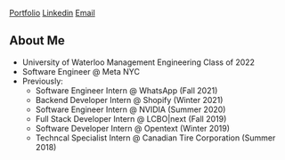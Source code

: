 <a href="https://billxsheng.github.io">Portfolio<a/>
<a href="https://linkedin.com/in/billxsheng">Linkedin<a/>
<a href="mailto:billxsheng@gmail.com">Email<a/>

  
## About Me
- University of Waterloo Management Engineering Class of 2022
- Software Engineer @ Meta NYC
- Previously:
  - Software Engineer Intern @ WhatsApp (Fall 2021) 
  - Backend Developer Intern @ Shopify (Winter 2021)
  - Software Engineer Intern @ NVIDIA (Summer 2020)
  - Full Stack Developer Intern @ LCBO|next (Fall 2019)
  - Software Developer Intern @ Opentext (Winter 2019)
  - Techncal Specialist Intern @ Canadian Tire Corporation (Summer 2018)
  
